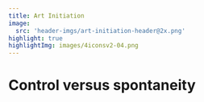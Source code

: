 ```yaml
---
title: Art Initiation
image:
  src: 'header-imgs/art-initiation-header@2x.png'
highlight: true
highlightImg: images/4iconsv2-04.png
---
```


# Control versus spontaneity
